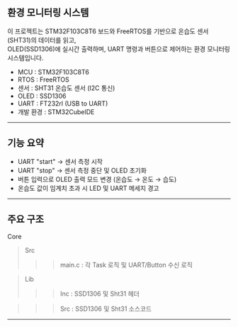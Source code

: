 환경 모니터링 시스템
---
이 프로젝트는 STM32F103C8T6 보드와 FreeRTOS를 기반으로 온습도 센서(SHT31)의 데이터를 읽고,  
OLED(SSD1306)에 실시간 출력하며, UART 명령과 버튼으로 제어하는 환경 모니터링 시스템입니다.

- MCU  : STM32F103C8T6
- RTOS : FreeRTOS
- 센서 : SHT31 온습도 센서 (I2C 통신)
- OLED : SSD1306
- UART : FT232rl (USB to UART)
- 개발 환경 : STM32CubeIDE

---
기능 요약
---
- UART "start" → 센서 측정 시작
- UART "stop" → 센서 측정 중단 및 OLED 초기화
- 버튼 입력으로 OLED 출력 모드 변경 (온습도 → 온도 → 습도)
- 온습도 값이 임계치 초과 시 LED 및 UART 메세지 경고

---
주요 구조
---
Core
> Src
>>> main.c : 각 Task 로직 및 UART/Button 수신 로직

> Lib
>>> Inc : SSD1306 및 Sht31 헤더

>>> Src : SSD1306 및 Sht31 소스코드
---
